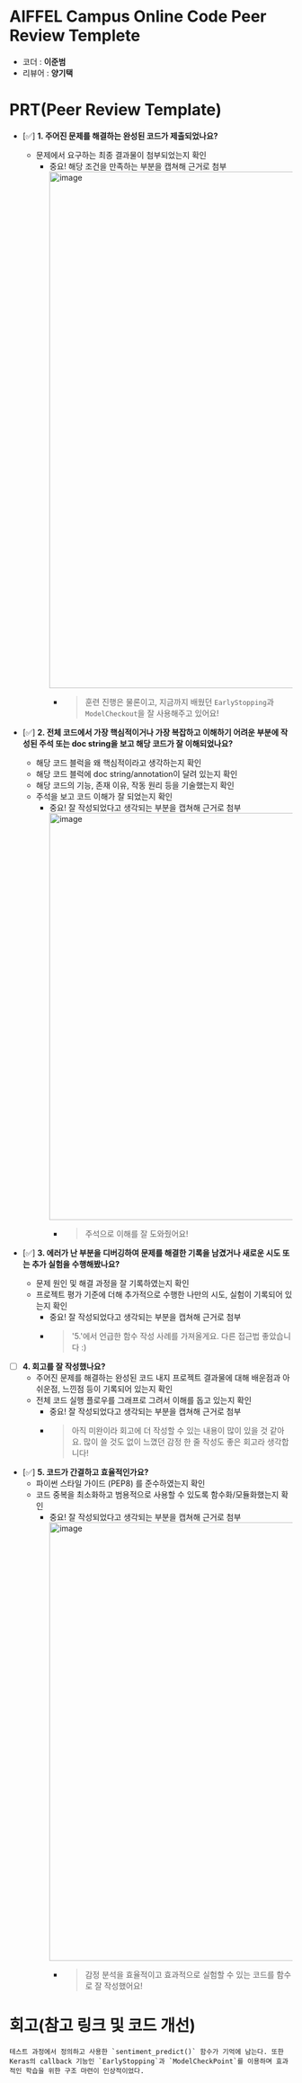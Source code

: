 # AIFFEL Campus Online Code Peer Review Templete
- 코더 : **이준범**
- 리뷰어 : **양기택**


# PRT(Peer Review Template)
- [✅]  **1. 주어진 문제를 해결하는 완성된 코드가 제출되었나요?**
    - 문제에서 요구하는 최종 결과물이 첨부되었는지 확인
        - 중요! 해당 조건을 만족하는 부분을 캡쳐해 근거로 첨부
          <img width="919" alt="image" src="https://github.com/user-attachments/assets/bd67d87e-5b3f-445d-9416-a52df82619d6">
          - > 훈련 진행은 물론이고, 지금까지 배웠던 `EarlyStopping`과 `ModelCheckout`을 잘 사용해주고 있어요!

    
- [✅]  **2. 전체 코드에서 가장 핵심적이거나 가장 복잡하고 이해하기 어려운 부분에 작성된 
주석 또는 doc string을 보고 해당 코드가 잘 이해되었나요?**
    - 해당 코드 블럭을 왜 핵심적이라고 생각하는지 확인
    - 해당 코드 블럭에 doc string/annotation이 달려 있는지 확인
    - 해당 코드의 기능, 존재 이유, 작동 원리 등을 기술했는지 확인
    - 주석을 보고 코드 이해가 잘 되었는지 확인
        - 중요! 잘 작성되었다고 생각되는 부분을 캡쳐해 근거로 첨부
          <img width="724" alt="image" src="https://github.com/user-attachments/assets/769140aa-953a-4e76-90cd-6f83d38e7066">
          - > 주석으로 이해를 잘 도와줬어요!

        
- [✅]  **3. 에러가 난 부분을 디버깅하여 문제를 해결한 기록을 남겼거나
새로운 시도 또는 추가 실험을 수행해봤나요?**
    - 문제 원인 및 해결 과정을 잘 기록하였는지 확인
    - 프로젝트 평가 기준에 더해 추가적으로 수행한 나만의 시도, 
    실험이 기록되어 있는지 확인
        - 중요! 잘 작성되었다고 생각되는 부분을 캡쳐해 근거로 첨부
        - > '5.'에서 언급한 함수 작성 사례를 가져올게요. 다른 접근법 좋았습니다 :)
        
- [ ]  **4. 회고를 잘 작성했나요?**
    - 주어진 문제를 해결하는 완성된 코드 내지 프로젝트 결과물에 대해
    배운점과 아쉬운점, 느낀점 등이 기록되어 있는지 확인
    - 전체 코드 실행 플로우를 그래프로 그려서 이해를 돕고 있는지 확인
        - 중요! 잘 작성되었다고 생각되는 부분을 캡쳐해 근거로 첨부
        - > 아직 미완이라 회고에 더 작성할 수 있는 내용이 많이 있을 것 같아요. 많이 쓸 것도 없이 느꼈던 감정 한 줄 작성도 좋은 회고라 생각합니다!
        
- [✅]  **5. 코드가 간결하고 효율적인가요?**
    - 파이썬 스타일 가이드 (PEP8) 를 준수하였는지 확인
    - 코드 중복을 최소화하고 범용적으로 사용할 수 있도록 함수화/모듈화했는지 확인
        - 중요! 잘 작성되었다고 생각되는 부분을 캡쳐해 근거로 첨부
          <img width="780" alt="image" src="https://github.com/user-attachments/assets/fd327507-e3a2-4341-b91b-10244647ce37">
          - > 감정 분석을 효율적이고 효과적으로 실험할 수 있는 코드를 함수로 잘 작성했어요!



# 회고(참고 링크 및 코드 개선)
```
테스트 과정에서 정의하고 사용한 `sentiment_predict()` 함수가 기억에 남는다. 또한 Keras의 callback 기능인 `EarlyStopping`과 `ModelCheckPoint`를 이용하며 효과적인 학습을 위한 구조 마련이 인상적이었다.
```
